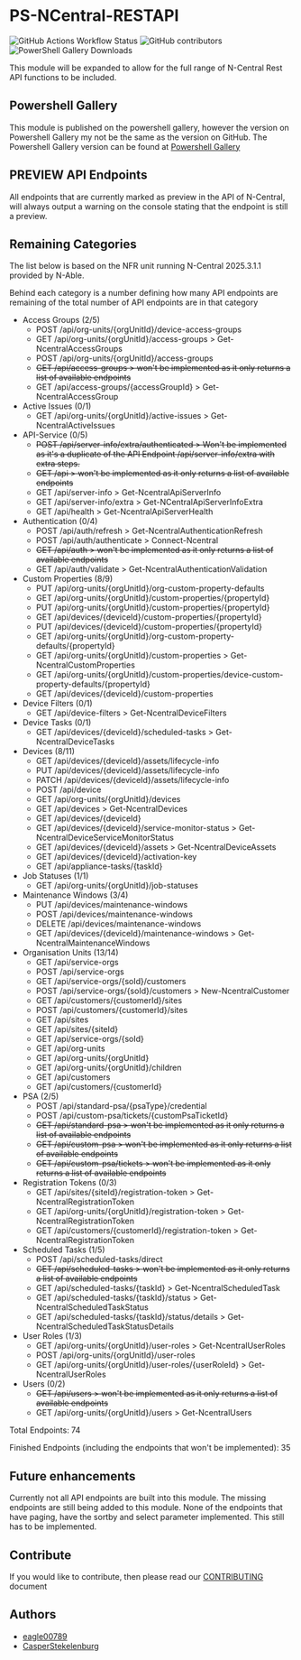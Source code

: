 # PS-NCentral-RESTAPI

![GitHub Actions Workflow Status](https://img.shields.io/github/actions/workflow/status/eagle00789/PS-NCentral-RESTAPI/publish.yml)
![GitHub contributors](https://img.shields.io/github/contributors-anon/eagle00789/PS-NCentral-RESTAPI)
![PowerShell Gallery Downloads](https://img.shields.io/powershellgallery/dt/PS-NCentral-RESTAPI?label=PS%20Gallery%20downloads)

This module will be expanded to allow for the full range of N-Central Rest API functions to be included.

## Powershell Gallery

This module is published on the powershell gallery, however the version on Powershell Gallery my not be the same as the version on GitHub.
The Powershell Gallery version can be found at [Powershell Gallery](https://www.powershellgallery.com/packages/PS-NCentral-RESTAPI)

## PREVIEW API Endpoints

All endpoints that are currently marked as preview in the API of N-Central, will always output a warning on the console stating that the endpoint is still a preview.

## Remaining Categories

The list below is based on the NFR unit running N-Central 2025.3.1.1 provided by N-Able.

Behind each category is a number defining how many API endpoints are remaining of the total number of API endpoints are in that category
- Access Groups (2/5)
  - POST /api/org-units/{orgUnitId}/device-access-groups
  - GET /api/org-units/{orgUnitId}/access-groups > Get-NcentralAccessGroups
  - POST /api/org-units/{orgUnitId}/access-groups
  - ~~GET /api/access-groups > won't be implemented as it only returns a list of available endpoints~~
  - GET /api/access-groups/{accessGroupId} > Get-NcentralAccessGroup
- Active Issues (0/1)
  - GET /api/org-units/{orgUnitId}/active-issues > Get-NcentralActiveIssues
- API-Service (0/5)
  - ~~POST /api/server-info/extra/authenticated > Won't be implemented as it's a duplicate of the API Endpoint /api/server-info/extra with extra steps.~~
  - ~~GET /api > won't be implemented as it only returns a list of available endpoints~~
  - GET /api/server-info > Get-NcentralApiServerInfo
  - GET /api/server-info/extra > Get-NCentralApiServerInfoExtra
  - GET /api/health > Get-NcentralApiServerHealth
- Authentication (0/4)
  - POST /api/auth/refresh > Get-NcentralAuthenticationRefresh
  - POST /api/auth/authenticate > Connect-Ncentral
  - ~~GET /api/auth > won't be implemented as it only returns a list of available endpoints~~
  - GET /api/auth/validate > Get-NcentralAuthenticationValidation
- Custom Properties (8/9)
  - PUT /api/org-units/{orgUnitId}/org-custom-property-defaults
  - GET /api/org-units/{orgUnitId}/custom-properties/{propertyId}
  - PUT /api/org-units/{orgUnitId}/custom-properties/{propertyId}
  - GET /api/devices/{deviceId}/custom-properties/{propertyId}
  - PUT /api/devices/{deviceId}/custom-properties/{propertyId}
  - GET /api/org-units/{orgUnitId}/org-custom-property-defaults/{propertyId}
  - GET /api/org-units/{orgUnitId}/custom-properties > Get-NcentralCustomProperties
  - GET /api/org-units/{orgUnitId}/custom-properties/device-custom-property-defaults/{propertyId}
  - GET /api/devices/{deviceId}/custom-properties
- Device Filters (0/1)
  - GET /api/device-filters > Get-NcentralDeviceFilters
- Device Tasks (0/1)
  - GET /api/devices/{deviceId}/scheduled-tasks > Get-NcentralDeviceTasks
- Devices (8/11)
  - GET /api/devices/{deviceId}/assets/lifecycle-info
  - PUT /api/devices/{deviceId}/assets/lifecycle-info
  - PATCH /api/devices/{deviceId}/assets/lifecycle-info
  - POST /api/device
  - GET /api/org-units/{orgUnitId}/devices
  - GET /api/devices > Get-NcentralDevices
  - GET /api/devices/{deviceId}
  - GET /api/devices/{deviceId}/service-monitor-status > Get-NcentralDeviceServiceMonitorStatus
  - GET /api/devices/{deviceId}/assets > Get-NcentralDeviceAssets
  - GET /api/devices/{deviceId}/activation-key
  - GET /api/appliance-tasks/{taskId}
- Job Statuses (1/1)
  - GET /api/org-units/{orgUnitId}/job-statuses
- Maintenance Windows (3/4)
  - PUT /api/devices/maintenance-windows
  - POST /api/devices/maintenance-windows
  - DELETE /api/devices/maintenance-windows
  - GET /api/devices/{deviceId}/maintenance-windows > Get-NcentralMaintenanceWindows
- Organisation Units (13/14)
  - GET /api/service-orgs
  - POST /api/service-orgs
  - GET /api/service-orgs/{soId}/customers
  - POST /api/service-orgs/{soId}/customers > New-NcentralCustomer
  - GET /api/customers/{customerId}/sites
  - POST /api/customers/{customerId}/sites
  - GET /api/sites
  - GET /api/sites/{siteId}
  - GET /api/service-orgs/{soId}
  - GET /api/org-units
  - GET /api/org-units/{orgUnitId}
  - GET /api/org-units/{orgUnitId}/children
  - GET /api/customers
  - GET /api/customers/{customerId}
- PSA (2/5)
  - POST /api/standard-psa/{psaType}/credential
  - POST /api/custom-psa/tickets/{customPsaTicketId}
  - ~~GET /api/standard-psa > won't be implemented as it only returns a list of available endpoints~~
  - ~~GET /api/custom-psa > won't be implemented as it only returns a list of available endpoints~~
  - ~~GET /api/custom-psa/tickets > won't be implemented as it only returns a list of available endpoints~~
- Registration Tokens (0/3)
  - GET /api/sites/{siteId}/registration-token > Get-NcentralRegistrationToken
  - GET /api/org-units/{orgUnitId}/registration-token > Get-NcentralRegistrationToken
  - GET /api/customers/{customerId}/registration-token > Get-NcentralRegistrationToken
- Scheduled Tasks (1/5)
  - POST /api/scheduled-tasks/direct
  - ~~GET /api/scheduled-tasks > won't be implemented as it only returns a list of available endpoints~~
  - GET /api/scheduled-tasks/{taskId} > Get-NcentralScheduledTask
  - GET /api/scheduled-tasks/{taskId}/status > Get-NcentralScheduledTaskStatus
  - GET /api/scheduled-tasks/{taskId}/status/details > Get-NcentralScheduledTaskStatusDetails
- User Roles (1/3)
  - GET /api/org-units/{orgUnitId}/user-roles > Get-NcentralUserRoles
  - POST /api/org-units/{orgUnitId}/user-roles
  - GET /api/org-units/{orgUnitId}/user-roles/{userRoleId} > Get-NcentralUserRoles
- Users (0/2)
  - ~~GET /api/users > won't be implemented as it only returns a list of available endpoints~~
  - GET /api/org-units/{orgUnitId}/users > Get-NcentralUsers

Total Endpoints: 74

Finished Endpoints (including the endpoints that won't be implemented): 35

## Future enhancements

Currently not all API endpoints are built into this module. The missing endpoints are still being added to this module.
None of the endpoints that have paging, have the sortby and select parameter implemented. This still has to be implemented.

## Contribute

If you would like to contribute, then please read our [CONTRIBUTING](./.github/CONTRIBUTING.md) document

## Authors

- [eagle00789](https://github.com/eagle00789)
- [CasperStekelenburg](https://github.com/CasperStekelenburg)
